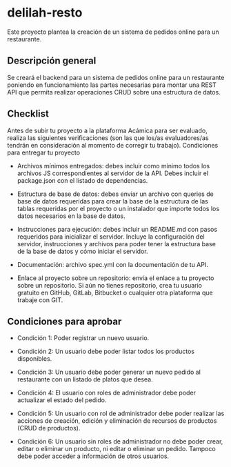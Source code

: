 # delilah-resto
Este proyecto plantea la creación de un sistema de pedidos online para un restaurante.

## Descripción general

Se creará el backend para un sistema de pedidos online para un restaurante poniendo en funcionamiento las partes necesarias para montar una REST API que permita realizar operaciones CRUD sobre una estructura de datos.

## Checklist

Antes de subir tu proyecto a la plataforma Acámica para ser evaluado, realiza las siguientes verificaciones (son las que los/as evaluadores/as tendrán en consideración al momento de corregir tu trabajo).
Condiciones para entregar tu proyecto

- Archivos mínimos entregados: debes incluir como mínimo todos los archivos JS correspondientes al servidor de la API. Debes incluir el package.json con el listado de dependencias.

- Estructura de base de datos: debes enviar un archivo con queries de base de datos requeridas para crear la base de la estructura de las tablas requeridas por el proyecto o un instalador que importe todos los datos necesarios en la base de datos.

- Instrucciones para ejecución: debes incluir un README.md con pasos requeridos para inicializar el servidor. Incluye la configuración del servidor, instrucciones y archivos para poder tener la estructura base de la base de datos y cómo iniciar el servidor.

- Documentación: archivo spec.yml con la documentación de tu API.

- Enlace al proyecto sobre un repositorio: envía el enlace a tu proyecto sobre un repositorio. Si aún no tienes repositorio, crea tu usuario gratuito en GitHub, GitLab, Bitbucket o cualquier otra plataforma que trabaje con GIT.

## Condiciones para aprobar

- Condición 1: Poder registrar un nuevo usuario.

- Condición 2: Un usuario debe poder listar todos los productos disponibles.

- Condición 3: Un usuario debe poder generar un nuevo pedido al restaurante con un listado de platos que desea.

- Condición 4: El usuario con roles de administrador debe poder actualizar el estado del pedido.

- Condición 5: Un usuario con rol de administrador debe poder realizar las acciones de creación, edición y eliminación de recursos de productos (CRUD de productos).

- Condición 6: Un usuario sin roles de administrador no debe poder crear, editar o eliminar un producto, ni editar o eliminar un pedido. Tampoco debe poder acceder a información de otros usuarios.
